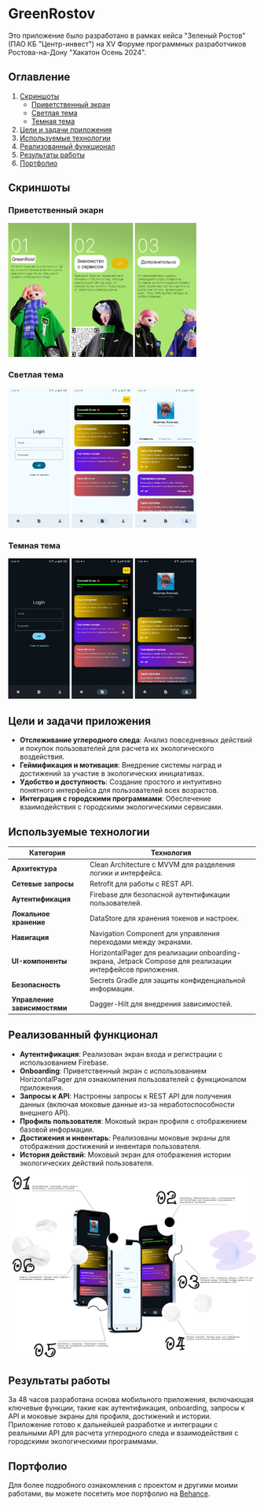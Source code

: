 # GreenRostov

Это приложение было разработано в рамках кейса "Зеленый Ростов" (ПАО КБ "Центр-инвест") на XV Форуме программных разработчиков Ростова-на-Дону "Хакатон Осень 2024".

## Оглавление
1. [Скриншоты](#скриншоты)
    - [Приветственный экран](#приветственный-экран)
    - [Светлая тема](#светлая-тема)
    - [Темная тема](#темная-тема)
2. [Цели и задачи приложения](#цели-и-задачи-приложения)
3. [Используемые технологии](#используемые-технологии)
4. [Реализованный функционал](#реализованный-функционал)
5. [Результаты работы](#результаты-работы)
6. [Портфолио](#портфолио)

## Скриншоты

### Приветственный экарн
<p align="left">
  <img src="screenshots/onboarding1.png" alt="Экран приветствия 1" width="125" />
  <img src="screenshots/onboarding2.png" alt="Экран приветствия 2" width="125" />
  <img src="screenshots/onboarding3.png" alt="Экран приветствия 3" width="125" />
</p>

### Светлая тема
<p align="left">
  <img src="screenshots/light/login-light.png" alt="Экран входа - Светлая тема" width="125" />
  <img src="screenshots/light/tasks-light.png" alt="Экологические задания - Светлая тема" width="125" />
  <img src="screenshots/light/profile-light.png" alt="Профиль - Светлая тема" width="125" />
</p>

### Темная тема
<p align="left">
  <img src="screenshots/dark/login-dark.png" alt="Экран входа - Темная тема" width="125" />
  <img src="screenshots/dark/tasks-dark.png" alt="Экологические задания - Темная тема" width="125" />
  <img src="screenshots/dark/profile-dark.png" alt="Профиль - Темная тема" width="125" />
</p>

## Цели и задачи приложения
- **Отслеживание углеродного следа**: Анализ повседневных действий и покупок пользователей для расчета их экологического воздействия.
- **Геймификация и мотивация**: Внедрение системы наград и достижений за участие в экологических инициативах.
- **Удобство и доступность**: Создание простого и интуитивно понятного интерфейса для пользователей всех возрастов.
- **Интеграция с городскими программами**: Обеспечение взаимодействия с городскими экологическими сервисами.

## Используемые технологии
| **Категория**              | **Технология**                                                                                           |
|----------------------------|----------------------------------------------------------------------------------------------------------|
| **Архитектура**            | Clean Architecture с MVVM для разделения логики и интерфейса.                                            |
| **Сетевые запросы**        | Retrofit для работы с REST API.                                                                          |
| **Аутентификация**         | Firebase для безопасной аутентификации пользователей.                                                    |
| **Локальное хранение**     | DataStore для хранения токенов и настроек.                                                               |
| **Навигация**              | Navigation Component для управления переходами между экранами.                                           |
| **UI-компоненты**          | HorizontalPager для реализации onboarding-экрана, Jetpack Compose для реализации интерфейсов приложения. |
| **Безопасность**           | Secrets Gradle для защиты конфиденциальной информации.                                                   |
| **Управление зависимостями** | Dagger-Hilt для внедрения зависимостей.                                                                  |

## Реализованный функционал
- **Аутентификация**: Реализован экран входа и регистрации с использованием Firebase.
- **Onboarding**: Приветственный экран с использованием HorizontalPager для ознакомления пользователей с функционалом приложения.
- **Запросы к API**: Настроены запросы к REST API для получения данных (включая моковые данные из-за неработоспособности внешнего API).
- **Профиль пользователя**: Моковый экран профиля с отображением базовой информации.
- **Достижения и инвентарь**: Реализованы моковые экраны для отображения достижений и инвентаря пользователя.
- **История действий**: Моковый экран для отображения истории экологических действий пользователя.

<p align="center">
   <img src="screenshots/UsedTech.png" alt="Визуализация реализованного функционала"/> 
</p>

## Результаты работы
За 48 часов разработана основа мобильного приложения, включающая ключевые функции, такие как аутентификация, onboarding, запросы к API и моковые экраны для профиля, достижений и истории. Приложение готово к дальнейшей разработке и интеграции с реальными API для расчета углеродного следа и взаимодействия с городскими экологическими программами.

## Портфолио
Для более подробного ознакомления с проектом и другими моими работами, вы можете посетить мое портфолио на [Behance](https://www.behance.net/gallery/222004489/Android-Developer-Portfolio).
